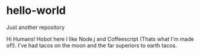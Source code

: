 # hello-world
Just another repository


Hi Humans!
Hobot here I like Node.j and Coffeescript (Thats what I'm made of!).
I've had tacos on the moon and the far superiors to earth tacos.
